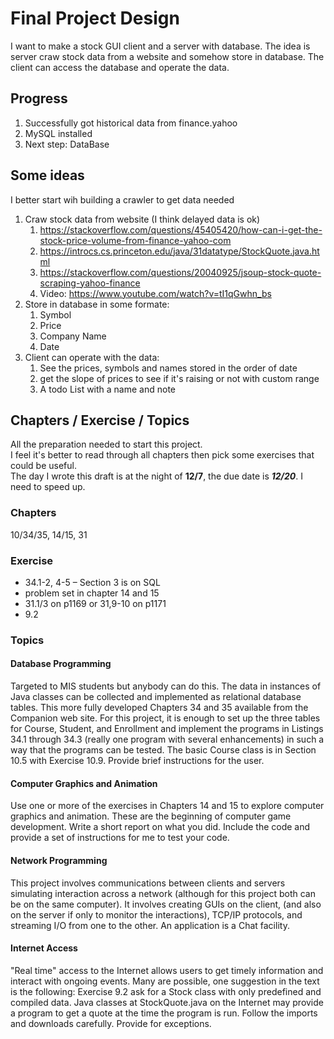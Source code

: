 # Final Project Design

I want to make a stock GUI client and a server with database. The idea is server craw stock data from a website and somehow store in database. The client can access the database and operate the data.

## Progress

1. Successfully got historical data from finance.yahoo
2. MySQL installed
3. Next step: DataBase

## Some ideas

I better start wih building a crawler to get data needed

1. Craw stock data from website (I think delayed data is ok)
    1. <https://stackoverflow.com/questions/45405420/how-can-i-get-the-stock-price-volume-from-finance-yahoo-com>
    2. <https://introcs.cs.princeton.edu/java/31datatype/StockQuote.java.html>
    3. <https://stackoverflow.com/questions/20040925/jsoup-stock-quote-scraping-yahoo-finance>
    4. Video: <https://www.youtube.com/watch?v=tI1qGwhn_bs>
2. Store in database in some formate:
    1. Symbol
    2. Price
    3. Company Name
    4. Date
3. Client can operate with the data:
    1. See the prices, symbols and names stored in the order of date
    2. get the slope of prices to see if it's raising or not with custom range
    3. A todo List with a name and note

## Chapters / Exercise / Topics

All the preparation needed to start this project.  
I feel it's better to read through all chapters then pick some exercises that could be useful.  
The day I wrote this draft is at the night of **12/7**, the due date is ***12/20***. I need to speed up.  

### Chapters

10/34/35, 14/15, 31

### Exercise

* 34.1-2, 4-5 – Section 3 is on SQL  
* problem set in chapter 14 and 15  
* 31.1/3 on p1169 or 31,9-10 on p1171
* 9.2

### Topics

#### Database Programming

Targeted to MIS students but anybody can do this. The data in instances of Java classes can be collected and implemented as relational database tables. This more fully developed Chapters 34 and 35 available from the Companion web site. For this project, it is enough to set up the three tables for Course, Student, and Enrollment and implement the programs in Listings 34.1 through 34.3 (really one program with several enhancements) in such a way that the programs can be tested. The basic Course class is in Section 10.5 with Exercise 10.9. Provide brief instructions for the user.

#### Computer Graphics and Animation

Use one or more of the exercises in Chapters 14 and 15 to explore computer graphics and animation. These are the beginning of computer game development.
Write a short report on what you did. Include the code and provide a set of instructions for me to test your code.

#### Network Programming

This project involves communications between clients and servers simulating interaction across a network (although for this project both can be on the same computer). It involves creating GUIs on the client, (and also on the server if only to monitor the interactions), TCP/IP protocols, and streaming I/O from one to the other. An application is a Chat facility.

#### Internet Access

"Real time" access to the Internet allows users to get timely information and interact with ongoing events. Many are possible, one suggestion in the text is the following:
Exercise 9.2 ask for a Stock class with only predefined and compiled data. Java classes at StockQuote.java on the Internet may provide a program to get a quote at the time the program is run. Follow the imports and downloads carefully. Provide for exceptions.